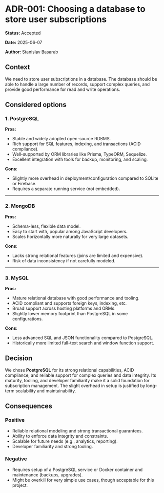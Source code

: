 # ADR-001: Choosing a database to store user subscriptions

**Status:** Accepted

**Date:** 2025-06-07

**Author:** Stanislav Basarab

## Context

We need to store user subscriptions in a database. The database should be able to handle a large number of records, support complex queries, and provide good performance for read and write operations.

## Considered options

### 1. PostgreSQL

**Pros:**
- Stable and widely adopted open-source RDBMS.
- Rich support for SQL features, indexing, and transactions (ACID compliance).
- Well-supported by ORM libraries like Prisma, TypeORM, Sequelize.
- Excellent integration with tools for backup, monitoring, and scaling.

**Cons:**
- Slightly more overhead in deployment/configuration compared to SQLite or Firebase.
- Requires a separate running service (not embedded).

---

### 2. MongoDB

**Pros:**
- Schema-less, flexible data model.
- Easy to start with, popular among JavaScript developers.
- Scales horizontally more naturally for very large datasets.

**Cons:**
- Lacks strong relational features (joins are limited and expensive).
- Risk of data inconsistency if not carefully modeled.

---

### 3. MySQL

**Pros:**
- Mature relational database with good performance and tooling.
- ACID compliant and supports foreign keys, indexing, etc.
- Broad support across hosting platforms and ORMs.
- Slightly lower memory footprint than PostgreSQL in some configurations.

**Cons:**
- Less advanced SQL and JSON functionality compared to PostgreSQL.
- Historically more limited full-text search and window function support.

## Decision

We chose **PostgreSQL** for its strong relational capabilities, ACID compliance, and reliable support for complex queries and data integrity. Its maturity, tooling, and developer familiarity make it a solid foundation for subscription management. The slight overhead in setup is justified by long-term scalability and maintainability.

## Consequences

### Positive
- Reliable relational modeling and strong transactional guarantees.
- Ability to enforce data integrity and constraints.
- Scalable for future needs (e.g., analytics, reporting).
- Developer familiarity and strong tooling.

### Negative
- Requires setup of a PostgreSQL service or Docker container and maintenance (backups, upgrades).
- Might be overkill for very simple use cases, though acceptable for this project.
